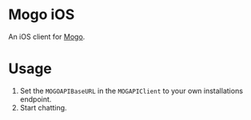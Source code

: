  Mogo iOS
=========
An iOS client for [Mogo](https://github.com/HashNuke/mogo-chat).

# Usage
1. Set the `MOGOAPIBaseURL` in the `MOGAPIClient` to your own installations endpoint.
2. Start chatting.
